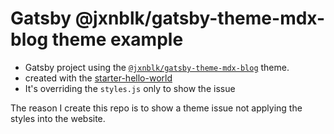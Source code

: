 # Gatsby @jxnblk/gatsby-theme-mdx-blog theme example

- Gatsby project using the [`@jxnblk/gatsby-theme-mdx-blog`](https://github.com/jxnblk/gatsby-theme-mdx-blog) theme.
- created with the [starter-hello-world](https://github.com/gatsbyjs/gatsby-starter-hello-world)
- It's overriding the `styles.js` only to show the issue

The reason I create this repo is to show a theme issue not applying the styles into the website.
